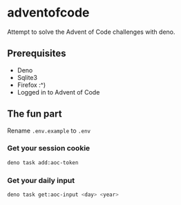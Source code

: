 # adventofcode

Attempt to solve the Advent of Code challenges with deno.

## Prerequisites

- Deno
- Sqlite3
- Firefox :^)
- Logged in to Advent of Code

## The fun part

Rename `.env.example` to `.env`

### Get your session cookie

```bash
deno task add:aoc-token
```

### Get your daily input

```bash
deno task get:aoc-input <day> <year>
```
